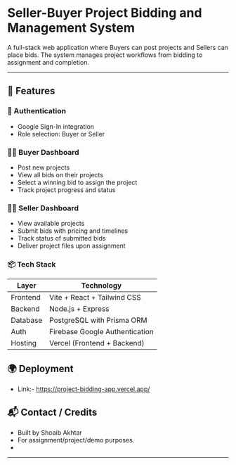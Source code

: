 # Seller-Buyer Project Bidding and Management System

A full-stack web application where Buyers can post projects and Sellers can place bids. The system manages project workflows from bidding to assignment and completion.

---

## 🚀 Features

### 👤 Authentication
- Google Sign-In integration
- Role selection: Buyer or Seller

### 🧑‍💼 Buyer Dashboard
- Post new projects
- View all bids on their projects
- Select a winning bid to assign the project
- Track project progress and status

### 🧑‍🔧 Seller Dashboard
- View available projects
- Submit bids with pricing and timelines
- Track status of submitted bids
- Deliver project files upon assignment

### 📦 Tech Stack

| Layer     | Technology                          |
|-----------|-------------------------------------|
| Frontend  | Vite + React + Tailwind CSS         |
| Backend   | Node.js + Express                   |
| Database  | PostgreSQL with Prisma ORM          |
| Auth      | Firebase Google Authentication      |
| Hosting   | Vercel (Frontend + Backend)         |

## 🌍 Deployment
- Link:- https://project-bidding-app.vercel.app/

## 📬 Contact / Credits
- Built by Shoaib Akhtar
- For assignment/project/demo purposes.
- 
---

